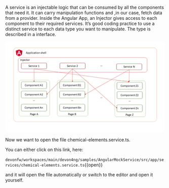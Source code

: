 

A service is an injectable logic that can be consumed by all the components that need it. It can carry manipulation functions and ,in our case, fetch data from a provider.
Inside the Angular App, an Injector gives access to each component to their required services. It’s good coding practice to use a distinct service to each data type you want to manipulate. The type is described in a interface.

![architecture.png](./assets/architecture.png)



Now we want to open the file chemical-elements.service.ts. 

You can either click on this link, here: 

`devonfw/workspaces/main/devon4ng/samples/AngularMockService/src/app/services/chemical-elements.service.ts`{{open}}

and it will open the file automatically or switch to the editor and open it yourself. 